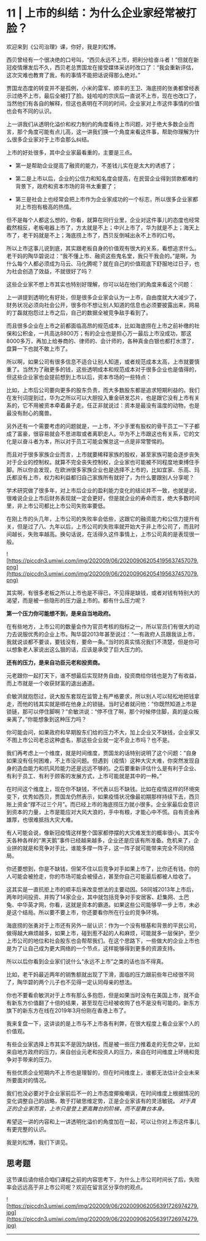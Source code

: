 # 11 | 上市的纠结：为什么企业家经常被打脸？

欢迎来到《公司治理》课，你好，我是刘松博。

西贝曾经有一个很决绝的口号叫，“西贝永远不上市，把利分给奋斗者！”但就在新冠疫情爆发后不久，西贝老总贾国龙在接受媒体采访时改口了：“我会重新评估，这次灾难也教育了我，有的事情不能把话说得那么绝对。”

贾国龙态度的转变并不是孤例，小米的雷军、顺丰的王卫、海底捞的张勇都曾经表示过绝不上市，最后全被打了脸。娃哈哈的宗庆后一直说不上市，现在也改口了，当然他们有各自的解释，但这也表明在不同的时间，企业家对上市这件事情的价值也会有不同的认识。

上一讲我们从透明化溢价和权力制约的角度看待上市问题，对于绝大多数企业而言，那个角度可能有点儿高，这一讲我们换一个角度来看这件事，帮助你理解为什么很多企业家对于上市会那么纠结。

上市的好处很多，其中企业家最看重的，主要是三点。

* 第一是帮助企业提高了融资的能力，不差钱儿实在是太大的诱惑了；

* 第二是上市以后，企业的公信力和知名度会提高，在民营企业得到贷款都难的背景下，政府和资本市场的背书太重要了；

* 第三是社会上也经常会把上市作为企业家成功的一个标志，所以很多企业家都对上市抱有极高的热情。

但不是每个人都这么想的，你看，就算在同行业里，企业对这件事儿的态度也经常截然相反，老板电器上市了，方太就是不上；中兴上市了，华为就是不上；海天上市了，老干妈就是不上；海底捞上市了，西贝反倒喊出永不上市的口号。

所以上市这事儿说到底，其实跟老板自身的价值观有很大的关系，看想追求什么。老干妈的陶华碧说过：“我不懂上市、融资这些鬼名堂，我只干我会的。”是啊，为什么每个人都必须成为马云、马化腾呢？就在自己的价值观底下舒服地过日子，也为社会创造了效益，不就很好了吗？

这些企业家不想上市其实也特别好理解，你可以站在他们的角度来看这个问题：

上一讲提到透明化有好处，但是很多企业家会认为一上市，自由度就大大减少了，财务状况必须向社会公开，很多你不想让别人知道的信息也必须要披露出来，网易的丁磊就抱怨过上市之后，自己的数据全被竞争敌手看到了。

而且很多企业在上市之前都面临高昂的规范成本，比如海底捞在上市之前补缴的社保和公积金，一共高达8800万；有的企业也是担心万一最后上市没成功，那这8000多万，再加上给券商的、律师的、会计师的，各种真金白银也都打水漂了，盘算一下也就不敢上市了。

所以啊，如果公司有很多信息不适合让别人知道，或者规范成本太高，上市就要慎重了。当然为了融更多的钱，这些透明成本和规范成本对于很多企业也是值得的，但这些企业家也会提前想到上市以后，资本市场的一些特点：

比如，上市后公司要向更多的股东负责，而大多数股东都是追求短期利益的。我们在发刊词提到过，华为之所以可以大胆投入重金研发芯片，也是跟它没有上市有关系的，它不用被资本牵着鼻子走。任正非就说过：资本是最没有温度的动物，也是最没有耐心的魔兽。

另外还有一个需要考虑的问题就是，一上市，不少手里有股权的骨干员工一下子都成了富豪，很容易就会不思进取或者离职走人。华为不上市跟这也有关系，它的文化是以奋斗者为本，所以对于员工可能会懈怠这一点是非常警惕的。

而且对于很多家族企业而言，上市就要稀释家族的股权，甚至家族可能会逐步丧失对于企业的控制权。就算不完全丧失控制权，企业家也可能被不同程度地束缚住手脚。所以你会发现，在欧洲很多家族企业也是选择不上市的，比如宜家、乐高、玛氏都没有上市，权力和利益都归自己家族所有就好了，为什么要跟别人分享呢？

学术研究做了很多年，对上市后企业的盈利能力变化的结论并不一致，也就是说，很难说企业上市后财务表现就一定会更好。但是就企业的寿命而言，绝大多数时间里，非上市公司都比上市公司失败率要低。

在刚上市的头几年，上市公司的失败率会低些，这跟它的融资能力和公信力提升有关，但是过了八、九年以后，上市公司的失败率就开始大于非上市公司了，而且时间越长，失败率越高。换句话说，在活得久这件事情上，上市公司真的是表现很一般。

![https://piccdn3.umiwi.com/img/202009/06/202009062054195637457079.png](https://piccdn3.umiwi.com/img/202009/06/202009062054195637457079.png)

其实啊，有很多老板之所以上市也是不得已，不见得是缺钱，或者对钱有特别大的渴望，而是被一些隐形的压力逼上市的。都有什么压力呢？

 **第一个压力你可能想不到，是来自当地政府。**

在有些地方，上市公司的数量会作为官员考核的指标之一，所以官员们有很大的动力去说服优秀的企业上市。陶华碧2013年甚至说过：“一有政府人员跟我谈上市，我就说谈都不要谈，要钱没有，要命一条。”当时的真实情况我们不清楚，但是你可以想象老人家说出这么狠的话，应该是承受了巨大压力的。

 **还有的压力，是来自功臣元老和投资商。**

元老跟你一起打天下，谁不想最后实现财务自由，投资商给你钱也是为了有收益，而上市就是一个收获财富的退出通道。

俞敏洪就抱怨过，说大股东套现在监管上有严格要求，所以别人可以轻松地把钱拿走，而他的钱其实就是绑在他身上的锁链。当时记者就问他：“你既然知道上市是锁链，那可以停住脚啊？”俞敏洪说：“停不住了啊，那个时候停住脚，真的是众叛亲离了。”你能想象到这种压力吗？

你可能会问，如果政府和早期股东们给的压力不大，加上企业又不缺钱，企业家又不图上市公司老总这种虚名，那这些企业就一定不会上市吗？也不是。

我们再考虑上一个维度，就是时间维度，贾国龙的话特别说明了这个问题：“自身如果没有任何困难，不上市没问题。但遇到（疫情）这种大灾大难，你突然发现自身的造血能力和抗风险能力还是远远不够的。之后要重新评估什么是有利于企业、有利于员工、有利于顾客的发展方式，上市可能就是其中的一种。”

在时间这个维度上，现在你不缺钱，不代表以后不缺钱。比如在疫情这样的环境突变下，优秀如西贝，贾国龙仍然表示，如果疫情状况像最初期那样持续下去，西贝账上资金“撑不过三个月”。而已经上市的海底捞压力就小很多。企业家最后会意识到资本的力量，上市是能应对大风大浪的，手中有粮，才能心中不慌。自有资金再雄厚，也很难抵挡大灾大难。

有人可能会说，像新冠疫情这样整个国家都停摆的大灾难发生的概率很小。其实今天各种各样的“黑天鹅”事件已经越来越多，企业还是应该有所准备。危机来了，企业拼的就是和竞争对手比，谁能多撑一阵子，这一阵子就可能带来完全不同的结局。

你还要想到，你是不缺钱，但架不住以后竞争对手如果上市了，比你还有钱，你的人可能会被抢走，你的市场可能会被侵占，甚至你自己可能最后都被人给收了。

这其实是一直抗拒上市的顺丰后来改变想法的主要动因。58同城2013年上市后，两年时间投资、并购了14家企业，其中就包括竞争对手安居客、赶集网、土巴兔、中华英才网，你看，这就是资本的霸道。如果这些公司能够早一步上市，未必是这个结局。所以要不要上市，你还要看你所在行业的竞争环境。

海底捞的张勇对于上市还有另外一层认识：作为一个没有根基和背景的平民公司，做得越大麻烦越多，如果上市，碰到惹不起的人和麻烦，可能就多一层保护，至少上市公司的地位和社会股东也会帮帮我们。在这个思路下，一些做大的企业上市也是为了让自己成为更大网络的一个节点，这样能够得到更多的资源支持。

所以以后你看到企业家们说什么“永远不上市”之类的话也当不得真。

比如，老干妈最近两年的销售额就出现了下滑，面临的压力跟前些年已经很不同了，陶华碧的两个儿子也不见得一定认同母亲的想法。

你也不要看俞敏洪对于上市有那么多抱怨，但是如果当时没有在美国上市，就不会有新东方价值翻了十倍的结果，甚至现在已经被收购了也不是没有可能的。新东方旗下的新东方在线在2019年3月份刚在香港上市了。

我来复盘一下，这讲谈的是上市与不上市各有利弊，在很大程度上看企业家个人的价值观。

有些企业家选择上市其实不是因为缺钱，而是被一些压力推着走的无奈之举，比如来自地方政府的压力，来自创业元老和投资人的压力，来自在时间维度上环境和竞争对手带来的压力。

有些优质企业短期内不上市也是理智的，但在时间维度上，谁都无法估计企业未来所要面对的情况。

我们也没必要对于企业家前后不一的上市态度揶揄嘲讽，在时间维度上根据情况的变化调整自己的战略，敢于打破思维定势，正是企业家该有的灵活敏锐。 *对于真正的企业家而言，上市只是登上更高舞台的阶梯，而不是舞台本身。*

希望这一讲的内容和上一讲透明化溢价的角度加在一起，可以让你对上市这件事儿有更完整的认识。

我是刘松博，我们下讲见。

## 思考题

这节课后请你结合咱们课程之前的内容思考下，为什么上市公司时间长了后，失败率会远远高于非上市公司呢？欢迎在留言区分享你的观点。

![https://piccdn3.umiwi.com/img/202009/06/202009062056391726974279.jpg](https://piccdn3.umiwi.com/img/202009/06/202009062056391726974279.jpg)

---
